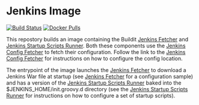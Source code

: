 # Jenkins Image

[![Build Status](https://travis-ci.org/buildit/jenkins-image.svg?branch=master)](https://travis-ci.org/buildit/jenkins-image)
[![Docker Pulls](https://img.shields.io/docker/pulls/builditdigital/jenkins-image.svg)](https://hub.docker.com/r/builditdigital/jenkins-image/)


This repostory builds an image containing the Buildit [Jenkins Fetcher](https://github.com/buildit/jenkins-fetcher) and [Jenkins Startup Scripts Runner](https://github.com/buildit/jenkins-startup-scripts-runner). Both these components use the [Jenkins Config Fetcher](https://github.com/buildit/jenkins-config-fetcher) to fetch their configuration. Follow the link to the [Jenkins Config Fetcher](https://github.com/buildit/jenkins-config-fetcher) for instructions on how to configure the config location.

The entrypoint of the image launches the [Jenkins Fetcher](https://github.com/buildit/jenkins-fetcher) to download a Jenkins War file at startup (see [Jenkins Fetcher](https://github.com/buildit/jenkins-fetcher) for a configuration sample) and has a version of the [Jenkins Startup Scripts Runner](https://github.com/buildit/jenkins-startup-scripts-runner) baked into the $JENKINS_HOME/init.groovy.d directory (see the [Jenkins Startup Scripts Runner](https://github.com/buildit/jenkins-startup-scripts-runner) for instructions on how to configure a set of startup scripts). 
